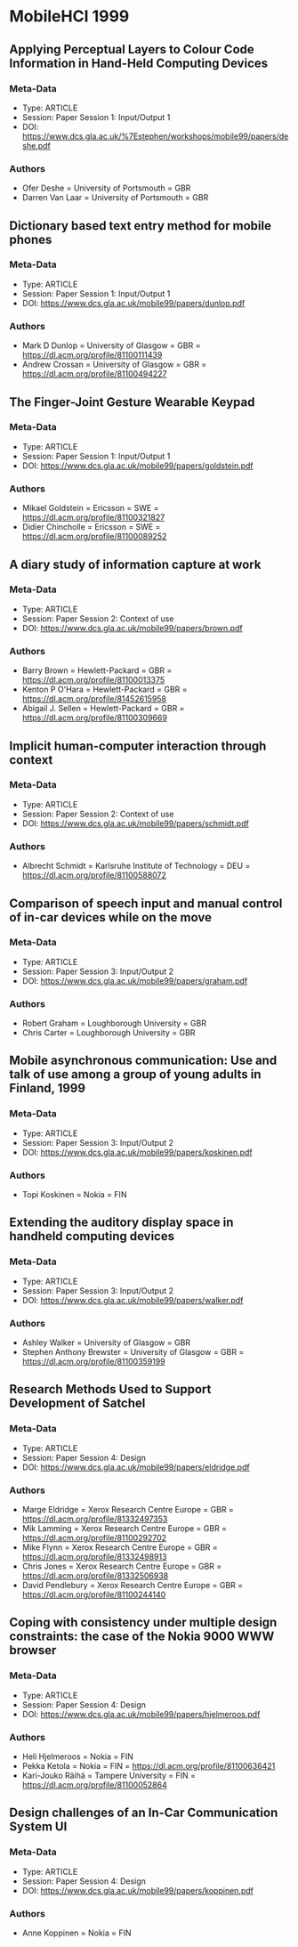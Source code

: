 # MobileHCI 1999

## Applying Perceptual Layers to Colour Code Information in Hand-Held Computing Devices
### Meta-Data
* Type: ARTICLE
* Session: Paper Session 1: Input/Output 1
* DOI: https://www.dcs.gla.ac.uk/%7Estephen/workshops/mobile99/papers/deshe.pdf
### Authors
* Ofer Deshe = University of Portsmouth = GBR
* Darren Van Laar = University of Portsmouth = GBR

## Dictionary based text entry method for mobile phones
### Meta-Data
* Type: ARTICLE
* Session: Paper Session 1: Input/Output 1
* DOI: https://www.dcs.gla.ac.uk/mobile99/papers/dunlop.pdf
### Authors
* Mark D Dunlop = University of Glasgow = GBR = https://dl.acm.org/profile/81100111439
* Andrew Crossan = University of Glasgow = GBR = https://dl.acm.org/profile/81100494227

## The Finger-Joint Gesture Wearable Keypad
### Meta-Data
* Type: ARTICLE
* Session: Paper Session 1: Input/Output 1
* DOI: https://www.dcs.gla.ac.uk/mobile99/papers/goldstein.pdf
### Authors
* Mikael Goldstein = Ericsson = SWE = https://dl.acm.org/profile/81100321827
* Didier Chincholle = Ericsson = SWE = https://dl.acm.org/profile/81100089252

## A diary study of information capture at work
### Meta-Data
* Type: ARTICLE
* Session: Paper Session 2: Context of use
* DOI: https://www.dcs.gla.ac.uk/mobile99/papers/brown.pdf
### Authors
* Barry Brown = Hewlett-Packard = GBR = https://dl.acm.org/profile/81100013375
* Kenton P O'Hara = Hewlett-Packard  = GBR = https://dl.acm.org/profile/81452615958
* Abigail J. Sellen = Hewlett-Packard = GBR = https://dl.acm.org/profile/81100309669

## Implicit human-computer interaction through context
### Meta-Data
* Type: ARTICLE
* Session: Paper Session 2: Context of use
* DOI: https://www.dcs.gla.ac.uk/mobile99/papers/schmidt.pdf
### Authors
* Albrecht Schmidt = Karlsruhe Institute of Technology = DEU = https://dl.acm.org/profile/81100588072

## Comparison of speech input and manual control of in-car devices while on the move
### Meta-Data
* Type: ARTICLE
* Session: Paper Session 3: Input/Output 2
* DOI: https://www.dcs.gla.ac.uk/mobile99/papers/graham.pdf
### Authors
* Robert Graham = Loughborough University = GBR
* Chris Carter = Loughborough University = GBR

## Mobile asynchronous communication: Use and talk of use among a group of young adults in Finland, 1999
### Meta-Data
* Type: ARTICLE
* Session: Paper Session 3: Input/Output 2
* DOI: https://www.dcs.gla.ac.uk/mobile99/papers/koskinen.pdf
### Authors
* Topi Koskinen = Nokia = FIN

## Extending the auditory display space in handheld computing devices
### Meta-Data
* Type: ARTICLE
* Session: Paper Session 3: Input/Output 2
* DOI: https://www.dcs.gla.ac.uk/mobile99/papers/walker.pdf
### Authors
* Ashley Walker = University of Glasgow = GBR
* Stephen Anthony Brewster = University of Glasgow = GBR = https://dl.acm.org/profile/81100359199 

## Research Methods Used to Support Development of Satchel
### Meta-Data
* Type: ARTICLE
* Session: Paper Session 4: Design
* DOI: https://www.dcs.gla.ac.uk/mobile99/papers/eldridge.pdf
### Authors
* Marge Eldridge = Xerox Research Centre Europe = GBR = https://dl.acm.org/profile/81332497353
* Mik Lamming = Xerox Research Centre Europe = GBR = https://dl.acm.org/profile/81100292702
* Mike Flynn = Xerox Research Centre Europe = GBR = https://dl.acm.org/profile/81332498913
* Chris Jones = Xerox Research Centre Europe = GBR = https://dl.acm.org/profile/81332506938
* David Pendlebury = Xerox Research Centre Europe = GBR = https://dl.acm.org/profile/81100244140

## Coping with consistency under multiple design constraints: the case of the Nokia 9000 WWW browser
### Meta-Data
* Type: ARTICLE
* Session: Paper Session 4: Design
* DOI: https://www.dcs.gla.ac.uk/mobile99/papers/hjelmeroos.pdf
### Authors
* Heli Hjelmeroos = Nokia = FIN 
* Pekka Ketola = Nokia = FIN = https://dl.acm.org/profile/81100636421
* Kari-Jouko Räihä = Tampere University = FIN = https://dl.acm.org/profile/81100052864

## Design challenges of an In-Car Communication System UI
### Meta-Data
* Type: ARTICLE
* Session: Paper Session 4: Design
* DOI: https://www.dcs.gla.ac.uk/mobile99/papers/koppinen.pdf
### Authors
* Anne Koppinen = Nokia = FIN 